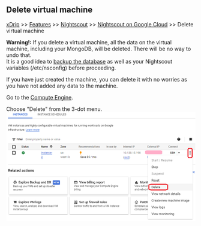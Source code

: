 ## Delete virtual machine
[xDrip](../../README.md) >> [Features](../Features_page) >> [Nightscout](../Nightscout_page) >> [Nightscout on Google Cloud](./GoogleCloud) >> Delete virtual machine  
  
**Warning!:** If you delete a virtual machine, all the data on the virtual machine, including your MongoDB, will be deleted.  There will be no way to undo that.  
It is a good idea to [backup the database](./DatabaseBackup.md) as well as your Nightscout variables (/etc/nsconfig) before proceeding.  
  
If you have just created the machine, you can delete it with no worries as you have not added any data to the machine.  
  
Go to the [Compute Engine](./ComputeEngine.md).  
  
Choose "Delete" from the 3-dot menu.  
![](./images/DeleteVirtualMachine.png)  
  
  
